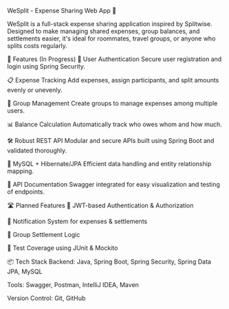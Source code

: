 WeSplit - Expense Sharing Web App 💸

WeSplit is a full-stack expense sharing application inspired by Splitwise. Designed to make managing shared expenses, group balances, and settlements easier, it's ideal for roommates, travel groups, or anyone who splits costs regularly.

🚀 Features (In Progress)
🔐 User Authentication
Secure user registration and login using Spring Security.

📋 Expense Tracking
Add expenses, assign participants, and split amounts evenly or unevenly.

👥 Group Management
Create groups to manage expenses among multiple users.

📊 Balance Calculation
Automatically track who owes whom and how much.

🛠 Robust REST API
Modular and secure APIs built using Spring Boot and validated thoroughly.

🐘 MySQL + Hibernate/JPA
Efficient data handling and entity relationship mapping.

📄 API Documentation
Swagger integrated for easy visualization and testing of endpoints.

🛣️ Planned Features
🪪 JWT-based Authentication & Authorization

🔔 Notification System for expenses & settlements

💸 Group Settlement Logic

🧪 Test Coverage using JUnit & Mockito

📦 Tech Stack
Backend: Java, Spring Boot, Spring Security, Spring Data JPA, MySQL

Tools: Swagger, Postman, IntelliJ IDEA, Maven

Version Control: Git, GitHub
